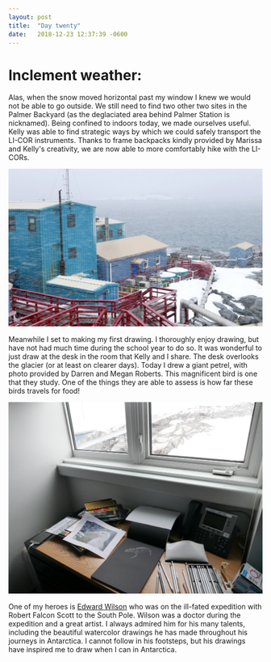 ```yaml
---
layout: post
title:  "Day twenty"
date:   2018-12-23 12:37:39 -0600
---
```

# Inclement weather: 
Alas, when the snow moved horizontal past my window I knew we would not be able to go outside. We still need to find two other two sites in the Palmer Backyard (as the deglaciated area behind Palmer Station is nicknamed). Being confined to indoors today, we made ourselves useful. Kelly was able to find strategic ways by which we could safely transport the LI-COR instruments. Thanks to frame backpacks kindly provided by Marissa and Kelly's creativity, we are now able to more comfortably hike with the LI-CORs.

![Inclement weather](/assets/blog_photos/181223/p1060655.jpg)

Meanwhile I set to making my first drawing. I thoroughly enjoy drawing, but have not had much time during the school year to do so. It was wonderful to just draw at the desk in the room that Kelly and I share. The desk overlooks the glacier (or at least on clearer days). Today I drew a giant petrel, with photo provided by Darren and Megan Roberts. This magnificent bird is one that they study. One of the things they are able to assess is how far these birds travels for food!

![Inclement weather](/assets/blog_photos/181223/p1060660.jpg)

One of my heroes is [Edward Wilson](https://www.edwardawilson.com/) who was on the ill-fated expedition with Robert Falcon Scott to the South Pole. Wilson was a doctor during the expedition and a great artist. I always admired him for his many talents, including the beautiful watercolor drawings he has made throughout his journeys in Antarctica. I cannot follow in his footsteps, but his drawings have inspired me to draw when I can in Antarctica.

